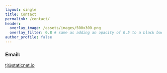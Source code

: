 ```yaml
---
layout: single
title: Contact
permalink: /contact/
header:
  overlay_image: /assets/images/500x300.png
  overlay_filter: 0.8 # same as adding an opacity of 0.5 to a black background
author_profile: false
---
```


### Email:
[tj@staticnet.io](mailto:tj@staticnet.io)